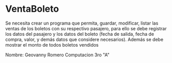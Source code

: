 # VentaBoleto
Se necesita crear un programa que permita, guardar, modificar, listar las ventas de los boletos con su respectivo pasajero, para ello se debe registrar los datos del pasajero y los datos del boleto (fecha de salida, fecha de compra, valor, y demás datos que considere necesarios). Además se debe mostrar el monto de todos boletos vendidos

Nombre: Geovanny Romero
Computacion 3ro "A"
